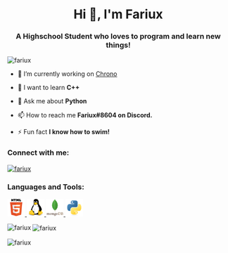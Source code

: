<h1 align="center">Hi 👋, I'm Fariux</h1>
<h3 align="center">A Highschool Student who loves to program and learn new things!</h3>

<p align="left"> <img src="https://komarev.com/ghpvc/?username=fariux&label=Profile%20views&color=0e75b6&style=flat" alt="fariux" /> </p>

- 🔭 I’m currently working on [Chrono](https://discord.com/api/oauth2/authorize?client_id=1026499014927057056&permissions=8&scope=bot%20applications.commands)

- 🌱 I want to learn **C++**

- 💬 Ask me about **Python**

- 📫 How to reach me **Fariux#8604 on Discord.**

- ⚡ Fun fact **I know how to swim!**

<h3 align="left">Connect with me:</h3>
<p align="left">
<a href="https://www.youtube.com/c/fariux" target="blank"><img align="center" src="https://raw.githubusercontent.com/rahuldkjain/github-profile-readme-generator/master/src/images/icons/Social/youtube.svg" alt="fariux" height="30" width="40" /></a>
</p>

<h3 align="left">Languages and Tools:</h3>
<p align="left"> <a href="https://www.w3.org/html/" target="_blank" rel="noreferrer"> <img src="https://raw.githubusercontent.com/devicons/devicon/master/icons/html5/html5-original-wordmark.svg" alt="html5" width="40" height="40"/> </a> <a href="https://www.linux.org/" target="_blank" rel="noreferrer"> <img src="https://raw.githubusercontent.com/devicons/devicon/master/icons/linux/linux-original.svg" alt="linux" width="40" height="40"/> </a> <a href="https://www.mongodb.com/" target="_blank" rel="noreferrer"> <img src="https://raw.githubusercontent.com/devicons/devicon/master/icons/mongodb/mongodb-original-wordmark.svg" alt="mongodb" width="40" height="40"/> </a> <a href="https://www.python.org" target="_blank" rel="noreferrer"> <img src="https://raw.githubusercontent.com/devicons/devicon/master/icons/python/python-original.svg" alt="python" width="40" height="40"/> </a> </p>

<p><img align="left" src="https://github-readme-stats.vercel.app/api/top-langs?username=fariux&show_icons=true&locale=en&layout=compact" alt="fariux" /></p>

<p>&nbsp;<img align="center" src="https://github-readme-stats.vercel.app/api?username=fariux&show_icons=true&locale=en" alt="fariux" /></p>

<p><img align="center" src="https://github-readme-streak-stats.herokuapp.com/?user=fariux&" alt="fariux" /></p>
